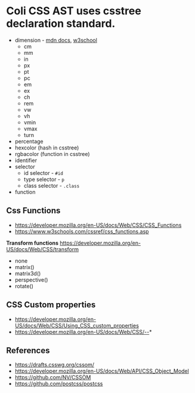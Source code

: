 # Coli CSS AST uses csstree declaration standard.

- dimension - [mdn docs](https://developer.mozilla.org/en-US/docs/Web/CSS/dimension), [w3school](https://www.w3schools.com/cssref/css_units.asp)
  - cm
  - mm
  - in
  - px
  - pt
  - pc
  - em
  - ex
  - ch
  - rem
  - vw
  - vh
  - vmin
  - vmax
  - turn
- percentage
- hexcolor (hash in csstree)
- rgbacolor (function in csstree)
- identifier
- selector
  - id selector - `#id`
  - type selector - `p`
  - class selector - `.class`
- function

## Css Functions

- https://developer.mozilla.org/en-US/docs/Web/CSS/CSS_Functions
- https://www.w3schools.com/cssref/css_functions.asp

**Transform functions**
https://developer.mozilla.org/en-US/docs/Web/CSS/transform

- none
- matrix()
- matrix3d()
- perspective()
- rotate()

## CSS Custom properties

- https://developer.mozilla.org/en-US/docs/Web/CSS/Using_CSS_custom_properties
- https://developer.mozilla.org/en-US/docs/Web/CSS/--*

## References

- https://drafts.csswg.org/cssom/
- https://developer.mozilla.org/en-US/docs/Web/API/CSS_Object_Model
- https://github.com/NV/CSSOM
- https://github.com/postcss/postcss
